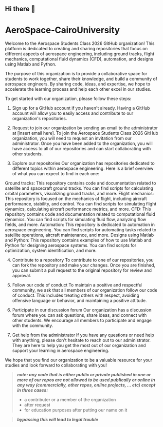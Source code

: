 ## Hi there 👋

# AeroSpace-CairoUniversity
Welcome to the Aerospace Students Class 2026 GitHub organization! This platform is dedicated to creating and sharing repositories that focus on different aspects of aerospace engineering, including ground tracks, flight mechanics, computational fluid dynamics (CFD), automation, and designs using Matlab and Python.

The purpose of this organization is to provide a collaborative space for students to work together, share their knowledge, and build a community of aerospace engineers. By sharing code, ideas, and expertise, we hope to accelerate the learning process and help each other excel in our studies.

To get started with our organization, please follow these steps:

1. Sign up for a GitHub account if you haven't already.
Having a GitHub account will allow you to easily access and contribute to our organization's repositories.

2. Request to join our organization by sending an email to the administrator at [insert email here].
To join the Aerospace Students Class 2026 GitHub organization, you will need to request an invitation from our administrator. Once you have been added to the organization, you will have access to all of our repositories and can start collaborating with other students.

3. Explore our repositories
Our organization has repositories dedicated to different topics within aerospace engineering. Here is a brief overview of what you can expect to find in each one:

Ground tracks: This repository contains code and documentation related to satellite and spacecraft ground tracks. You can find scripts for calculating orbital parameters, visualizing ground tracks, and more.
Flight mechanics: This repository is focused on the mechanics of flight, including aircraft performance, stability, and control. You can find scripts for simulating flight dynamics, calculating aircraft performance metrics, and more.
CFD: This repository contains code and documentation related to computational fluid dynamics. You can find scripts for simulating fluid flow, analyzing flow fields, and more.
Automation: This repository is dedicated to automation in aerospace engineering. You can find scripts for automating tasks related to satellite operations, aircraft maintenance, and more.
Designs using Matlab and Python: This repository contains examples of how to use Matlab and Python for designing aerospace systems. You can find scripts for optimization, system identification, and more.

4. Contribute to a repository
To contribute to one of our repositories, you can fork the repository and make your changes. Once you are finished, you can submit a pull request to the original repository for review and approval.

5. Follow our code of conduct
To maintain a positive and respectful community, we ask that all members of our organization follow our code of conduct. This includes treating others with respect, avoiding offensive language or behavior, and maintaining a positive attitude.

6. Participate in our discussion forum
Our organization has a discussion forum where you can ask questions, share ideas, and connect with other students. We encourage all members to participate and engage with the community.

7. Get help from the administrator
If you have any questions or need help with anything, please don't hesitate to reach out to our administrator. They are here to help you get the most out of our organization and support your learning in aerospace engineering.

We hope that you find our organization to be a valuable resource for your studies and look forward to collaborating with you!

> ***note: any code that is either public or private published in one or more of our repos are not allowed to be used publically or online in any way (commercially, other repos, online projects, ... etc) except in three cases:***
> + a contributer or a member of the organization
> + after request
> + for education purposes after putting our name on it

> ***bypassing this will lead to legal trouble***
